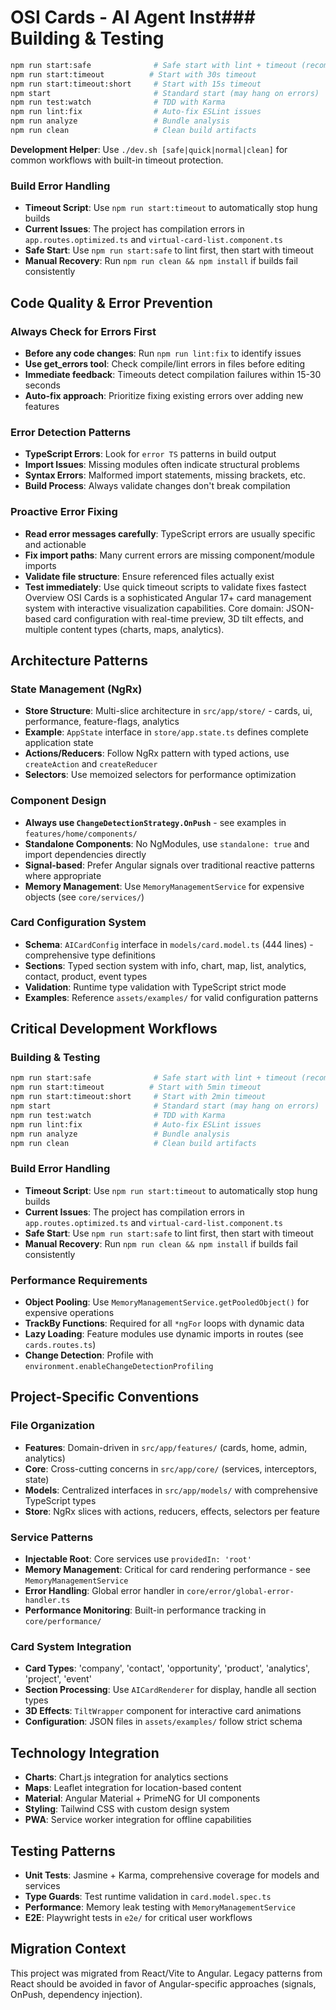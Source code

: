 # OSI Cards - AI Agent Inst### Building & Testing
```bash
npm run start:safe              # Safe start with lint + timeout (recommended)
npm run start:timeout          # Start with 30s timeout
npm run start:timeout:short     # Start with 15s timeout  
npm start                       # Standard start (may hang on errors)
npm run test:watch              # TDD with Karma
npm run lint:fix                # Auto-fix ESLint issues
npm run analyze                 # Bundle analysis
npm run clean                   # Clean build artifacts
```

**Development Helper**: Use `./dev.sh [safe|quick|normal|clean]` for common workflows with built-in timeout protection.

### Build Error Handling
- **Timeout Script**: Use `npm run start:timeout` to automatically stop hung builds
- **Current Issues**: The project has compilation errors in `app.routes.optimized.ts` and `virtual-card-list.component.ts`
- **Safe Start**: Use `npm run start:safe` to lint first, then start with timeout
- **Manual Recovery**: Run `npm run clean && npm install` if builds fail consistently

## Code Quality & Error Prevention

### Always Check for Errors First
- **Before any code changes**: Run `npm run lint:fix` to identify issues
- **Use get_errors tool**: Check compile/lint errors in files before editing
- **Immediate feedback**: Timeouts detect compilation failures within 15-30 seconds
- **Auto-fix approach**: Prioritize fixing existing errors over adding new features

### Error Detection Patterns
- **TypeScript Errors**: Look for `error TS` patterns in build output
- **Import Issues**: Missing modules often indicate structural problems
- **Syntax Errors**: Malformed import statements, missing brackets, etc.
- **Build Process**: Always validate changes don't break compilation

### Proactive Error Fixing
- **Read error messages carefully**: TypeScript errors are usually specific and actionable
- **Fix import paths**: Many current errors are missing component/module imports
- **Validate file structure**: Ensure referenced files actually exist
- **Test immediately**: Use quick timeout scripts to validate fixes fastect Overview
OSI Cards is a sophisticated Angular 17+ card management system with interactive visualization capabilities. Core domain: JSON-based card configuration with real-time preview, 3D tilt effects, and multiple content types (charts, maps, analytics).

## Architecture Patterns

### State Management (NgRx)
- **Store Structure**: Multi-slice architecture in `src/app/store/` - cards, ui, performance, feature-flags, analytics
- **Example**: `AppState` interface in `store/app.state.ts` defines complete application state
- **Actions/Reducers**: Follow NgRx pattern with typed actions, use `createAction` and `createReducer`
- **Selectors**: Use memoized selectors for performance optimization

### Component Design
- **Always use `ChangeDetectionStrategy.OnPush`** - see examples in `features/home/components/`
- **Standalone Components**: No NgModules, use `standalone: true` and import dependencies directly
- **Signal-based**: Prefer Angular signals over traditional reactive patterns where appropriate
- **Memory Management**: Use `MemoryManagementService` for expensive objects (see `core/services/`)

### Card Configuration System
- **Schema**: `AICardConfig` interface in `models/card.model.ts` (444 lines) - comprehensive type definitions
- **Sections**: Typed section system with info, chart, map, list, analytics, contact, product, event types
- **Validation**: Runtime type validation with TypeScript strict mode
- **Examples**: Reference `assets/examples/` for valid configuration patterns

## Critical Development Workflows

### Building & Testing
```bash
npm run start:safe              # Safe start with lint + timeout (recommended)
npm run start:timeout          # Start with 5min timeout
npm run start:timeout:short     # Start with 2min timeout  
npm start                       # Standard start (may hang on errors)
npm run test:watch              # TDD with Karma
npm run lint:fix                # Auto-fix ESLint issues
npm run analyze                 # Bundle analysis
npm run clean                   # Clean build artifacts
```

### Build Error Handling
- **Timeout Script**: Use `npm run start:timeout` to automatically stop hung builds
- **Current Issues**: The project has compilation errors in `app.routes.optimized.ts` and `virtual-card-list.component.ts`
- **Safe Start**: Use `npm run start:safe` to lint first, then start with timeout
- **Manual Recovery**: Run `npm run clean && npm install` if builds fail consistently

### Performance Requirements
- **Object Pooling**: Use `MemoryManagementService.getPooledObject()` for expensive operations
- **TrackBy Functions**: Required for all `*ngFor` loops with dynamic data
- **Lazy Loading**: Feature modules use dynamic imports in routes (see `cards.routes.ts`)
- **Change Detection**: Profile with `environment.enableChangeDetectionProfiling`

## Project-Specific Conventions

### File Organization
- **Features**: Domain-driven in `src/app/features/` (cards, home, admin, analytics)
- **Core**: Cross-cutting concerns in `src/app/core/` (services, interceptors, state)
- **Models**: Centralized interfaces in `src/app/models/` with comprehensive TypeScript types
- **Store**: NgRx slices with actions, reducers, effects, selectors per feature

### Service Patterns
- **Injectable Root**: Core services use `providedIn: 'root'`
- **Memory Management**: Critical for card rendering performance - see `MemoryManagementService`
- **Error Handling**: Global error handler in `core/error/global-error-handler.ts`
- **Performance Monitoring**: Built-in performance tracking in `core/performance/`

### Card System Integration
- **Card Types**: 'company', 'contact', 'opportunity', 'product', 'analytics', 'project', 'event'
- **Section Processing**: Use `AICardRenderer` for display, handle all section types
- **3D Effects**: `TiltWrapper` component for interactive card animations
- **Configuration**: JSON files in `assets/examples/` follow strict schema

## Technology Integration
- **Charts**: Chart.js integration for analytics sections
- **Maps**: Leaflet integration for location-based content  
- **Material**: Angular Material + PrimeNG for UI components
- **Styling**: Tailwind CSS with custom design system
- **PWA**: Service worker integration for offline capabilities

## Testing Patterns
- **Unit Tests**: Jasmine + Karma, comprehensive coverage for models and services
- **Type Guards**: Test runtime validation in `card.model.spec.ts`
- **Performance**: Memory leak testing with `MemoryManagementService`
- **E2E**: Playwright tests in `e2e/` for critical user workflows

## Migration Context
This project was migrated from React/Vite to Angular. Legacy patterns from React should be avoided in favor of Angular-specific approaches (signals, OnPush, dependency injection).
